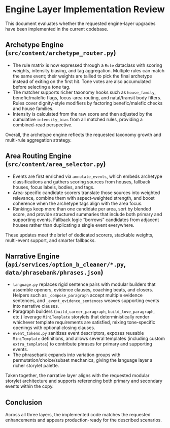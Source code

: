 # Engine Layer Implementation Review

This document evaluates whether the requested engine-layer upgrades have been implemented in the current codebase.

## Archetype Engine (`src/content/archetype_router.py`)

* The rule matrix is now expressed through a `Rule` dataclass with scoring weights, intensity biasing, and tag aggregation. Multiple rules can match the same event; their weights are tallied to pick the final archetype instead of exiting on the first hit. Tone votes are also accumulated before selecting a tone tag.
* The matcher supports richer taxonomy hooks such as `house_family`, benefic/malefic flags, focus-area routing, and natal/transit body filters. Rules cover dignity-style modifiers by factoring benefic/malefic checks and house families.
* Intensity is calculated from the raw score and then adjusted by the cumulative `intensity_bias` from all matched rules, providing a combined-read perspective.

Overall, the archetype engine reflects the requested taxonomy growth and multi-rule aggregation strategy.

## Area Routing Engine (`src/content/area_selector.py`)

* Events are first enriched via `annotate_events`, which embeds archetype classifications and gathers scoring sources from houses, fallback houses, focus labels, bodies, and tags.
* Area-specific candidate scorers translate those sources into weighted relevance, combine them with aspect-weighted strength, and boost coherence when the archetype tags align with the area focus.
* Rankings keep more than one candidate per area, sort by blended score, and provide structured summaries that include both primary and supporting events. Fallback logic “borrows” candidates from adjacent houses rather than duplicating a single event everywhere.

These updates meet the brief of dedicated scorers, stackable weights, multi-event support, and smarter fallbacks.

## Narrative Engine (`api/services/option_b_cleaner/*.py`, `data/phrasebank/phrases.json`)

* `language.py` replaces rigid sentence pairs with modular builders that assemble openers, evidence clauses, coaching beats, and closers. Helpers such as `_compose_paragraph` accept multiple evidence sentences, and `_event_evidence_sentences` weaves supporting events into narrative clauses.
* Paragraph builders (`build_career_paragraph`, `build_love_paragraph`, etc.) leverage `MiniTemplate` storylets that deterministically render whichever template requirements are satisfied, mixing tone-specific openings with optional closing clauses.
* `event_tokens.py` sanitizes event descriptors, exposes reusable `MiniTemplate` definitions, and allows several templates (including custom `extra_templates`) to contribute phrases for primary and supporting events.
* The phrasebank expands into variation groups with permutation/choice/subset mechanics, giving the language layer a richer storylet palette.

Taken together, the narrative layer aligns with the requested modular storylet architecture and supports referencing both primary and secondary events within the copy.

## Conclusion

Across all three layers, the implemented code matches the requested enhancements and appears production-ready for the described scenarios.
